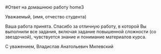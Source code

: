 
#Ответ на домашнюю работу home3

Уважаемый, (имя, отчество студента)

Ваша работа принята.
Спасибо за отличную работу, в которой Вы выполнили все задания, 
включая задание повышенной сложности (со звездочкой),
чувствуется знание и понимание материалов курса.

С уважением,
Владислав Анатольевич Милевский

